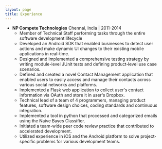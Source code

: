 ```yaml
---
layout: page
title: Experience
---
```


* __NP Compete Technologies__ Chennai, India \| 2011-2014
    * Member of Technical Staff performing tasks through the entire software development lifecycle
    * Developed an Android SDK that enabled businesses to detect user actions and make dynamic UI changes to their existing mobile applications in real-time.
    * Designed and implemented a comprehensive testing strategy by writing module-level JUnit tests and defining product-level use case scenarios.
    * Defined and created a novel Contact Management application that enabled users to easily access and manage their contacts across various social networks and platforms.
    * Implemented a Flask web application to collect user's contact information via OAuth and store it in user's Dropbox.
    * Technical lead of a team of 4 programmers, managing product features, software design choices, coding standards and continuous integration.
    * Implemented a tool in python that processed and categorized emails using the Naive Bayes Classifier.
    * Initiated a team-wide peer code review practice that contributed to accelerated development.
    * Utilized experience in iOS and the Android platform to solve project-specific problems for various development teams.